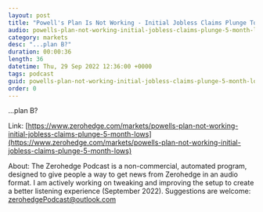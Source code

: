 ```yaml
---
layout: post
title: "Powell's Plan Is Not Working - Initial Jobless Claims Plunge To 5-Month Lows"
audio: powells-plan-not-working-initial-jobless-claims-plunge-5-month-lows-0
category: markets
desc: "...plan B?"
duration: 00:00:36
length: 36
datetime: Thu, 29 Sep 2022 12:36:00 +0000
tags: podcast
guid: powells-plan-not-working-initial-jobless-claims-plunge-5-month-lows-0
order: 0
---
```

...plan B?

Link: [https://www.zerohedge.com/markets/powells-plan-not-working-initial-jobless-claims-plunge-5-month-lows](https://www.zerohedge.com/markets/powells-plan-not-working-initial-jobless-claims-plunge-5-month-lows)

About: The Zerohedge Podcast is a non-commercial, automated program, designed to give people a way to get news from Zerohedge in an audio format.  I am actively working on tweaking and improving the setup to create a better listening experience (September 2022).  Suggestions are welcome: [zerohedgePodcast@outlook.com](mailto:zerohedgePodcast@outlook.com)